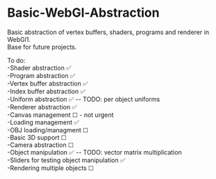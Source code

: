 # Basic-WebGl-Abstraction

Basic abstraction of vertex buffers, shaders, programs and renderer in WebGl1.  
Base for future projects.

To do:  
-Shader abstraction ✅     
-Program abstraction ✅     
-Vertex buffer abstraction ✅    
-Index buffer abstraction ✅     
-Uniform abstraction ✅ -- TODO: per object uniforms    
-Renderer abstraction ✅      
-Canvas management ☐ - not urgent  
-Loading management ✅      
-OBJ loading/managment ☐  
-Basic 3D support ☐  
-Camera abstraction ☐  
-Object manipulation ✅  -- TODO: vector matrix multiplication    
-Sliders for testing object manipulation ✅   
-Rendering multiple objects ☐  

